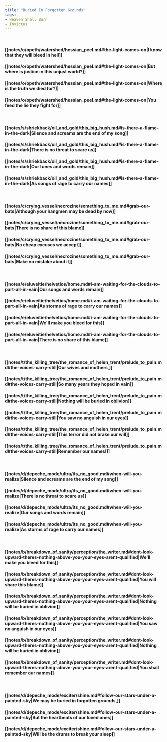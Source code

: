 ```yaml
---
title: "Buried In Forgotten Grounds"
tags:
- Heaven Shall Burn
- Invictus
---
```

&nbsp;
#### [[notes/o/opeth/watershed/hessian_peel.md#the-light-comes-on|I know that they will bleed in hell]]
#### [[notes/o/opeth/watershed/hessian_peel.md#the-light-comes-on|But where is justice in this unjust world?]]
#### [[notes/o/opeth/watershed/hessian_peel.md#the-light-comes-on|Where is the truth we died for?]]
#### [[notes/o/opeth/watershed/hessian_peel.md#the-light-comes-on|You feed the lie they fight for]]
&nbsp;
#### [[notes/s/shriekback/oil_and_gold/this_big_hush.md#is-there-a-flame-in-the-dark|Silence and screams are the end of my song]]
#### [[notes/s/shriekback/oil_and_gold/this_big_hush.md#is-there-a-flame-in-the-dark|There is no threat to scare us]]
#### [[notes/s/shriekback/oil_and_gold/this_big_hush.md#is-there-a-flame-in-the-dark|Our tunes and words remain]]
#### [[notes/s/shriekback/oil_and_gold/this_big_hush.md#is-there-a-flame-in-the-dark|As songs of rage to carry our names]]
&nbsp;
#### [[notes/c/crying_vessel/necrozine/something_to_me.md#grab-our-bats|Although your hangmen may be dead by now]]
#### [[notes/c/crying_vessel/necrozine/something_to_me.md#grab-our-bats|There is no share of this blame]]
#### [[notes/c/crying_vessel/necrozine/something_to_me.md#grab-our-bats|No cheap excuses we accept]]
#### [[notes/c/crying_vessel/necrozine/something_to_me.md#grab-our-bats|Make no mistake about it]]
&nbsp;
#### [[notes/e/eluveitie/helvetios/home.md#i-am-waiting-for-the-clouds-to-part-all-in-vain|Our songs and words remain]]
#### [[notes/e/eluveitie/helvetios/home.md#i-am-waiting-for-the-clouds-to-part-all-in-vain|As storms of rage to carry our names]]
#### [[notes/e/eluveitie/helvetios/home.md#i-am-waiting-for-the-clouds-to-part-all-in-vain|We'll make you bleed for this]]
#### [[notes/e/eluveitie/helvetios/home.md#i-am-waiting-for-the-clouds-to-part-all-in-vain|There is no share of this blame]]
&nbsp;
#### [[notes/t/the_killing_tree/the_romance_of_helen_trent/prelude_to_pain.md#the-voices-carry-still|Our wives and mothers,]]
#### [[notes/t/the_killing_tree/the_romance_of_helen_trent/prelude_to_pain.md#the-voices-carry-still|So many years they hoped in vain]]
#### [[notes/t/the_killing_tree/the_romance_of_helen_trent/prelude_to_pain.md#the-voices-carry-still|Nothing will be buried in oblivion]]
#### [[notes/t/the_killing_tree/the_romance_of_helen_trent/prelude_to_pain.md#the-voices-carry-still|You saw no anguish in our eyes]]
#### [[notes/t/the_killing_tree/the_romance_of_helen_trent/prelude_to_pain.md#the-voices-carry-still|This terror did not brake our will]]
#### [[notes/t/the_killing_tree/the_romance_of_helen_trent/prelude_to_pain.md#the-voices-carry-still|Remember our names!]]
&nbsp;
#### [[notes/d/depeche_mode/ultra/its_no_good.md#when-will-you-realize|Silence and screams are the end of my song]]
#### [[notes/d/depeche_mode/ultra/its_no_good.md#when-will-you-realize|There is no threat to scare us]]
#### [[notes/d/depeche_mode/ultra/its_no_good.md#when-will-you-realize|Our songs and words remain]]
#### [[notes/d/depeche_mode/ultra/its_no_good.md#when-will-you-realize|As storms of rage to carry our names]]
&nbsp;
#### [[notes/b/breakdown_of_sanity/perception/the_writer.md#dont-look-upward-theres-nothing-above-you-your-eyes-arent-qualified|We'll make you bleed for this]]
#### [[notes/b/breakdown_of_sanity/perception/the_writer.md#dont-look-upward-theres-nothing-above-you-your-eyes-arent-qualified|You will share this blame]]
#### [[notes/b/breakdown_of_sanity/perception/the_writer.md#dont-look-upward-theres-nothing-above-you-your-eyes-arent-qualified|Nothing will be buried in oblivion]]
#### [[notes/b/breakdown_of_sanity/perception/the_writer.md#dont-look-upward-theres-nothing-above-you-your-eyes-arent-qualified|You saw no anguish in our eyes]]
#### [[notes/b/breakdown_of_sanity/perception/the_writer.md#dont-look-upward-theres-nothing-above-you-your-eyes-arent-qualified|Nothing will be buried in oblivion]]
#### [[notes/b/breakdown_of_sanity/perception/the_writer.md#dont-look-upward-theres-nothing-above-you-your-eyes-arent-qualified|You shall remember our names]]
&nbsp;
#### [[notes/d/depeche_mode/exciter/shine.md#follow-our-stars-under-a-painted-sky|We may be buried in forgotten grounds,]]
#### [[notes/d/depeche_mode/exciter/shine.md#follow-our-stars-under-a-painted-sky|But the heartbeats of our loved ones]]
#### [[notes/d/depeche_mode/exciter/shine.md#follow-our-stars-under-a-painted-sky|Will be the drums to break your sleep]]

